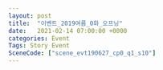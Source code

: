 ```yaml
---
layout: post
title:  "이벤트_2019여름_0화_오프닝"
date:   2021-02-14 07:00:00 +0000
categories: Event
Tags: Story Event
SceneCode: ["scene_evt190627_cp0_q1_s10"]
---
```

